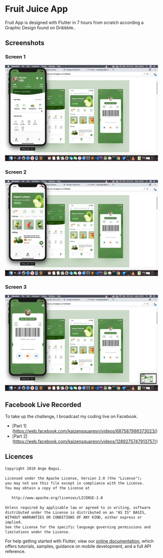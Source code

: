 # Fruit Juice App

Fruit App is designed with Flutter in 7 hours from scratch according a Graphic Design found on Dribbble..

## Screenshots

### Screen 1

![alt text](https://github.com/angebagui/fruitapp/blob/master/screenshots/2019-07-24_20-53-28.png)

### Screen 2

![alt text](https://github.com/angebagui/fruitapp/blob/master/screenshots/2019-07-24_20-52-57.png)

### Screen 3

![alt text](https://github.com/angebagui/fruitapp/blob/master/screenshots/2019-07-24_20-53-02.png)

## Facebook Live Recorded

To take up the challenge, I broadcast my coding live on Facebook.

  - [Part 1] (https://web.facebook.com/kaizensquaresn/videos/687587998373023/)
  - [Part 2] (https://web.facebook.com/kaizensquaresn/videos/1289275747913757/)



Licences
--------
    Copyright 2019 Ange Bagui.

    Licensed under the Apache License, Version 2.0 (the "License");
    you may not use this file except in compliance with the License.
    You may obtain a copy of the License at

       http://www.apache.org/licenses/LICENSE-2.0

    Unless required by applicable law or agreed to in writing, software
    distributed under the License is distributed on an "AS IS" BASIS,
    WITHOUT WARRANTIES OR CONDITIONS OF ANY KIND, either express or implied.
    See the License for the specific language governing permissions and
    limitations under the License.


For help getting started with Flutter, view our
[online documentation](https://flutter.dev/docs), which offers tutorials,
samples, guidance on mobile development, and a full API reference.
